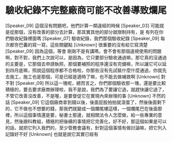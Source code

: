 # 驗收紀錄不完整廠商可能不改善導致爛尾

[Speaker_09] 這個沒有問題吧，他們計算一期違經的時候
[Speaker_03] 可能就是從那個，沒有改善的部分去計算，那其實其他的部分就限制持有，是 有列在你們驗收紀錄裡面嗎
[Speaker_07] 驗收紀錄，我們那個驗收紀錄
[Speaker_09] 每次都夯巴囊的寫一寫，這些關鍵點
[Unknown] 很重要的沒有給它寫清楚
[Speaker_09] 因為這個，等會 剛剛不是有講嗎，會不會有那個違規使用的問題啊，對不對，我們上次說可以，是因為，它只要部分驗收通過嘛，那它真的沒通過的主要是，它那個去申請執照，那個要補照的程序還沒有完備嘛，所以讓它可以延到四月底嘛，照說這個程序都不合格啦，你那些沒有先試裝什麼什麼通過，你就先去施工，施工也是那個，可是已經是適時了嘛，也不能去做補救啊
[Unknown] 對不對
[Speaker_09] 所以這一塊呢，總而言之，你們那個驗收那一塊，還是要比較積極的，要去要求廠商辦理啦，我不是說，我們為了要讓它過，就趕快讓它過了，不管它改善沒改善，不是喔，是要督促它在實現內來辦理的事
[Unknown] 不然的話
[Speaker_09] 它這個廠商拿到錢以後，後面屁股拍拍就滾蛋了，然後後面剩下的，它不做也不想要的錢，那我們就變成一個爛尾樓這樣，一個爛尾巴在後面那裡，所以這個事情還是要，秘書士那邊，就相關法令人怎麼做，給一些專業的意見，然後跟科教組，積極的把後續的事情把它完善化，好不好，那這個如果是可以的話，就把它列入我們的，至少管務會議有，針對這個事情有做討論嘛，把它列入記錄好不好
[Unknown] 也就是說它其實已經有